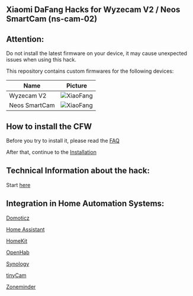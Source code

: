## Xiaomi DaFang Hacks for Wyzecam V2 / Neos SmartCam (ns-cam-02)

## Attention:
  Do not install the latest firmware on your device,
  it may cause unexpected issues when using this hack. 
  
This repository contains custom firmwares for the following devices:

Name | Picture
--- | ---
Wyzecam V2 | ![XiaoFang](/xiaofang.png)
Neos SmartCam | ![XiaoFang](/xiaofang.png)


## How to install the CFW
Before you try to install it, please read the [FAQ](/hacks/faq.md)

After that, continue to the
[Installation](/hacks/install_cfw.md)


## Technical Information about the hack:

Start [here](/hacks/technical.md)


## Integration in Home Automation Systems:

[Domoticz](/integration/domoticz/domoticz.md)

[Home Assistant](/integration/homeassistant/homeassistant.md)

[HomeKit](/integration/homekit/homekit.md)

[OpenHab](https://community.openhab.org/t/how-to-configure-a-hacked-xiaomi-dafang-to-work-with-openhab/51121)

[Synology](/integration/synology/synology.md)

[tinyCam](/integration/tinycam/tinycam.md)

[Zoneminder](/integration/zoneminder/zoneminder.md)
